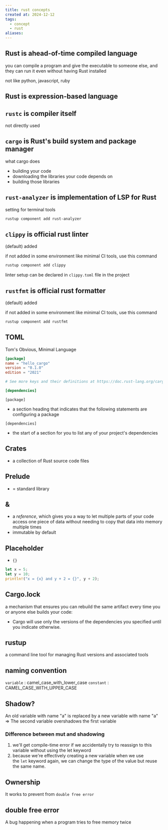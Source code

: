 ```yaml
---
title: rust concepts
created at: 2024-12-12
tags:
  - concept
  - rust
aliases:
---
```


## Rust is ahead-of-time compiled language

you can compile a program and give the executable to someone else, and they can run it even without having Rust installed

not like python, javascript, ruby

## Rust is expression-based language

## `rustc` is compiler itself

not directly used

## `cargo` is Rust's build system and package manager

what cargo does

- building your code
- downloading the libraries your code depends on
- building those libraries

## `rust-analyzer` is implementation of LSP for Rust

setting for terminal tools

```bash
rustup component add rust-analyzer
```

## `clippy` is official rust linter

(default) added

if not added in some environment like minimal CI tools, use this command

 ```bash
rustup component add clippy
```

linter setup can be declared in `clippy.toml` file in the project

## `rustfmt` is official rust formatter

(default) added

if not added in some environment like minimal CI tools, use this command

 ```bash
rustup component add rustfmt
```

## TOML

Tom's Obvious, Minimal Language

```toml
[package]
name = "hello_cargo"
version = "0.1.0"
edition = "2021"

# See more keys and their definitions at https://doc.rust-lang.org/cargo/reference/manifest.html

[dependencies]

```

`[package]`

- a section heading that indicates that the following statements are configuring a package

`[dependencies]`

- the start of a section for you to list any of your project's dependencies

## Crates

- a collection of Rust source code files

## Prelude

- = standard library

## &

- a _reference_, which gives you a way to let multiple parts of your code access one piece of data without needing to copy that data into memory multiple times
- immutable by default

## Placeholder

- `{}`

```rust
let x = 5;
let y = 10;
println!("x = {x} and y + 2 = {}", y + 2);
```

## Cargo.lock

a mechanism that ensures you can rebuild the same artifact every time you or anyone else builds your code:

- Cargo will use only the versions of the dependencies you specified until you indicate otherwise.

## rustup

a command line tool for managing Rust versions and associated tools

## naming convention

`variable` : camel_case_with_lower_case
`constant` : CAMEL_CASE_WITH_UPPER_CASE

## Shadow?

An old variable with name "a" is replaced by a new variable with name "a"
=> The second variable overshadows the first variable

### Difference between mut and shadowing

1. we'll get compile-time error if we accidentally try to reassign to this variable without using the let keyword
2. because we're effectively creating a new variable when we use the `let` keyword again, we can change the type of the value but reuse the same name.

## Ownership

It works to prevent from `double free error`

## double free error

A bug happening when a program tries to free memory twice
